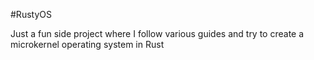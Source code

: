 #RustyOS

Just a fun side project where I follow various guides and try to create a microkernel operating system in Rust
